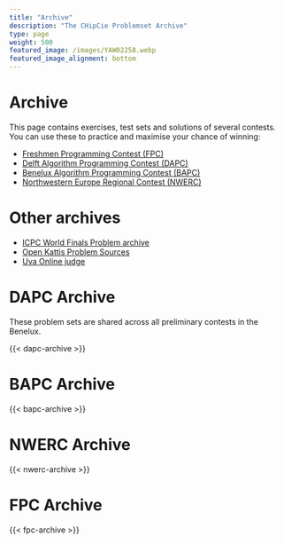 ```yaml
---
title: "Archive"
description: "The CHipCie Problemset Archive"
type: page
weight: 500
featured_image: /images/YAW02258.webp
featured_image_alignment: bottom
---
```

# Archive
This page contains exercises, test sets and solutions of several contests. You can use these to practice and maximise your chance of winning:

 * [Freshmen Programming Contest (FPC)](/archive/fpc)
 * [Delft Algorithm Programming Contest (DAPC)](/archive/dapc)
 * [Benelux Algorithm Programming Contest (BAPC)](/archive/bapc)
 * [Northwestern Europe Regional Contest (NWERC)](/archive/nwerc)

# Other archives
 * [ICPC World Finals Problem archive](https://icpc.global/worldfinals/problems)
 * [Open Kattis Problem Sources](https://open.kattis.com/problem-sources)
 * [Uva Online judge](https://onlinejudge.org/)

# DAPC Archive
These problem sets are shared across all preliminary contests in the Benelux.

{{< dapc-archive >}}

# BAPC Archive
{{< bapc-archive >}}

# NWERC Archive
{{< nwerc-archive >}}

# FPC Archive
{{< fpc-archive >}}
